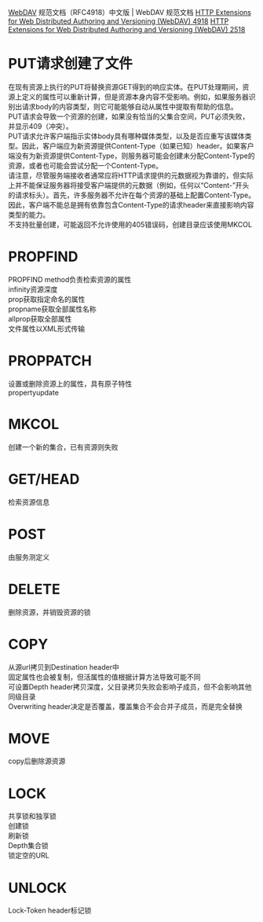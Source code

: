 [WebDAV](https://fullstackplayer.github.io/WebDAV-RFC4918-CN/) 规范文档（RFC4918）中文版 | WebDAV 规范文档
[HTTP Extensions for Web Distributed Authoring and Versioning (WebDAV) 4918](https://datatracker.ietf.org/doc/html/rfc4918)
[HTTP Extensions for Web Distributed Authoring and Versioning (WebDAV) 2518](https://datatracker.ietf.org/doc/html/rfc2518)
# PUT请求创建了文件
在现有资源上执行的PUT将替换资源GET得到的响应实体。在PUT处理期间，资源上定义的属性可以重新计算，但是资源本身内容不受影响。例如，如果服务器识别出请求body的内容类型，则它可能能够自动从属性中提取有帮助的信息。  
PUT请求会导致一个资源的创建，如果没有恰当的父集合空间，PUT必须失败，并显示409（冲突）。  
PUT请求允许客户端指示实体body具有哪种媒体类型，以及是否应重写该媒体类型。因此，客户端应为新资源提供Content-Type（如果已知）header。如果客户端没有为新资源提供Content-Type，则服务器可能会创建未分配Content-Type的资源，或者也可能会尝试分配一个Content-Type。  
请注意，尽管服务端接收者通常应将HTTP请求提供的元数据视为靠谱的，但实际上并不能保证服务器将接受客户端提供的元数据（例如，任何以“Content-”开头的请求标头）。首先，许多服务器不允许在每个资源的基础上配置Content-Type。因此，客户端不能总是拥有依靠包含Content-Type的请求header来直接影响内容类型的能力。  
不支持批量创建，可能返回不允许使用的405错误码，创建目录应该使用MKCOL
# PROPFIND 
PROPFIND method负责检索资源的属性  
infinity资源深度  
prop获取指定命名的属性  
propname获取全部属性名称  
allprop获取全部属性  
文件属性以XML形式传输
# PROPPATCH
设置或删除资源上的属性，具有原子特性  
propertyupdate 
# MKCOL
创建一个新的集合，已有资源则失败
# GET/HEAD
检索资源信息
# POST
由服务测定义
# DELETE
删除资源，并销毁资源的锁
# COPY
从源url拷贝到Destination header中  
固定属性也会被复制，但活属性的值根据计算方法导致可能不同  
可设置Depth header拷贝深度，父目录拷贝失败会影响子成员，但不会影响其他同级目录  
Overwriting header决定是否覆盖，覆盖集合不会合并子成员，而是完全替换
# MOVE
copy后删除源资源
# LOCK
共享锁和独享锁  
创建锁  
刷新锁  
Depth集合锁  
锁定空的URL
# UNLOCK
Lock-Token header标记锁